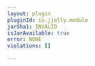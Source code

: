 ```yaml
---
layout: plugin
pluginId: io.jjelly.module
jarSha1: INVALID
isJarAvailable: true
error: NONE
violations: []

---
```

